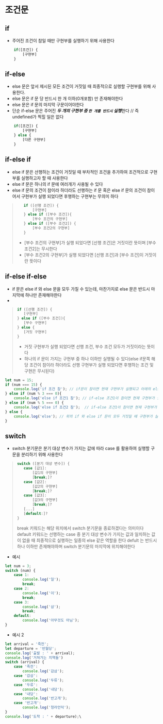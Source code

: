 # 조건문
## if
* 주어진 조건이 참일 때만 구현부를 실행하기 위해 사용한다
```js
    if([조건]) {
        [구현부]
    }
```
## if-else
* else 문은 앞서 제시된 모든 조건이 거짓일 때 최종적으로 실행할 구현부를 위해 사용한다.
* else 문은 if 문 당 반드시 한 개 이하(0개포함) 만 존재해야한다
* else 문은 if 문의 마지막 구문이어야한다
* 단순 if-else 문은 주어진 ***두 개의 구현부 중 `한 개를 반드시` 실행***한다 // 즉 undefined가 찍힐 일은 없다
```js
    if([조건]) {
        [구현부]
    } else {
        [다른 구현부]
    }
```
## if-else if
* else if 문은 선행하는 조건이 거짓일 때 부차적인 조건을 추가하여 조건적으로 구현부를 실행하고자 할 때 사용한다
* else if 문은 하나의 if 문에 여러개가 사용될 수 있다
* else if 문의 조건이 참이라 하더라도 선행하는 if 문 혹은 else if 문의 조건이 참이어서 구현부가 실행 되었다면 후행하는 구현부는 무의미 하다
>```js 
>    if ([선행 조건]) {
>        [구현부]
>    } else if ([부수 조건]){
>        [부수 조건의 구현부]
>    } else if ([부수 조건2]) {
>        [부수 조건2의 구현부]
>    }
>```
>* [부수 조건의 구현부]가 실행 되었다면 [선행 조건]은 거짓이란 뜻이며 [부수 조건2]는 무시한다
>* [부수 조건2의 구현부]가 실행 되었다면 [선행 조건]과 [부수 조건]이 거짓이란 뜻이다
## if-else if-else
* if 문은 else if 와 else 문을 모두 가질 수 있는데, 마찬가지로 else 문은 반드시 마지막에 하나만 존재해야한다
* 
>```js 
>if ([선행 조건]) {
>    [구현부]
>} else if ([부수 조건]){
>    [부수 구현부]
>} else {
>    [거짓 구현부]
>}
>```
>* 거짓 구현부가 실행 되었다면 선행 조건, 부수 조건 모두가 거짓이라는 뜻이다
>* 하나의 if 문이 가지는 구현부 중 하나 이하만 실행될 수 있다(else if문쪽 해당 조건이 참이라 하더라도 선행 구현부가 실행 되었다면 후행하는 조건 및 구현은 무시된다)

```js
let num = 15;
if (num === 15) {
    console.log('if 조건 참'); // if문이 참이면 현재 구현부가 실행되고 아래의 else-if 와 else는 무시된다
} else if (num % 3 === 0){
    console.log('else if 조건1 참'); // if-else 조건1이 참이면 현재 구현부가 실행되고 위의 if문은 거짓이며 아래의 else if 와 else 는 무시된다
} else if (num % 5 === 0) {
    console.log('else if 조건2 참');  // if-else 조건1이 참이면 현재 구현부가 실행되고 위의 if문과 else if 은 거짓이며 아래의 else 는 무시된다
} else {
    console.log('else'); // 위의 if 와 else if 문이 모두 거짓일 때 구현부가 실행된다
}
```

## switch
* switch 분기문은 분기 대상 변수가 가지는 값에 따라 case 를 활용하여 실행할 구문을 분리하기 위해 사용한다
>```js
>switch ([분기 대상 변수]) {
>    case [값1]:
>        [값1의 구현부]
>        [break;]?
>    case [값2]:
>        [값2의 구현부]
>        [break;]?
>    case [값3]:
>        [값3의 구현부]
>        [break;]?
>    [...]
>    [default:]?
>}
>```
>break 키워드는 해당 위치에서 switch 분기문을 종료하겠다는 의미이다
>default 키워드는 선행하는 case 중 분기 대상 변수가 가지는 값과 일치하는 값이 없을 때 최종적으로 실행하는 일종의 else 같은 역할을 한다
>defult 는 반드시 하나 이하만 존재해야하며 switch 분기문의 마지막에 위치해야한다

* 예시
```js
let num = 3;
switch (num) {
    case 1:
        console.log('일');
        break;
    case 2:
        console.log('이');
        break;
    case 3:
        console.log('삼');
        break;
    default:
        console.log('아무것도 아님');
}
```

* 예시 2
```js
let arrival = '죽전';
let departure = '반월당';
console.log('출발 : ' + arrival);
console.log('거쳐가는 지역들')
switch (arrival) {
    case '죽전':
        console.log('감삼');
    case '감삼':
        console.log('두류');
    case '두류':
        console.log('내당');
    case '내당':
        console.log('반고개');
    case '반고개':
        console.log('청라언덕');
}
console.log('도착 : ' + departure);\
```